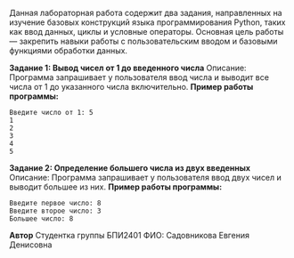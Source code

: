 Данная лабораторная работа содержит два задания, направленных на изучение базовых конструкций языка программирования Python, таких как ввод данных, циклы и условные операторы. Основная цель работы — закрепить навыки работы с пользовательским вводом и базовыми функциями обработки данных.

**Задание 1: Вывод чисел от 1 до введенного числа**
Описание:
Программа запрашивает у пользователя ввод числа и выводит все числа от 1 до указанного числа включительно.
**Пример работы программы:**
```
Введите число от 1: 5
1
2
3
4
5
```

**Задание 2: Определение большего числа из двух введенных**
Описание:
Программа запрашивает у пользователя ввод двух чисел и выводит большее из них.
**Пример работы программы:**
```
Введите первое число: 8
Введите второе число: 3
Большее число: 8
```


**Автор**
Студентка группы БПИ2401
ФИО: Садовникова Евгения Денисовна
